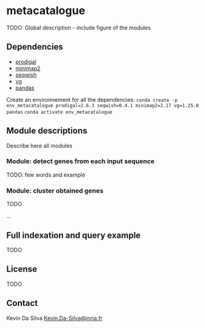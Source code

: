 # metacatalogue

TODO: Global description - include figure of the modules



## Dependencies 
* [prodigal](https://github.com/hyattpd/Prodigal)
* [minimap2](https://github.com/lh3/minimap2)
* [seqwish](https://github.com/ekg/seqwish)
* [vg](https://github.com/vgteam/vg)
* [pandas](https://pandas.pydata.org/)

Create an environnement for all the dependencies: 
`conda create -p env_metacatalogue prodigal=2.6.3 seqwish=0.4.1 minimap2=2.17 vg=1.25.0 pandas`
`conda activate env_metacatalogue`


## Module descriptions

Describe here all modules 

### Module: detect genes from each input sequence

TODO: few words and example

### Module: cluster obtained genes

TODO

...



## Full indexation and query example

TODO

## License

TODO

## Contact

Kevin Da Silva Kevin.Da-Silva@inria.fr



